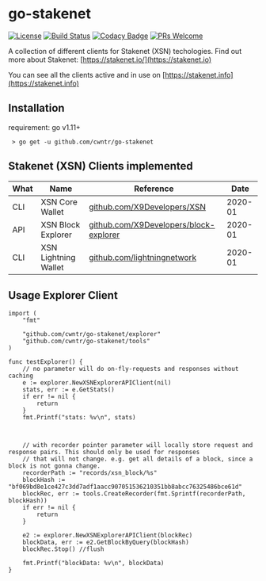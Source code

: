 # go-stakenet

[![License](http://img.shields.io/badge/license-MIT-blue.svg)](https://raw.githubusercontent.com/miguelmota/cwntr/go-crypto-tools/LICENSE.md)
[![Build Status](https://travis-ci.org/cwntr/go-stakenet.svg?branch=master)](https://travis-ci.org/cwntr/go-stakenet)
[![Codacy Badge](https://api.codacy.com/project/badge/Grade/b7b3a89480af4de797166377948137ef)](https://www.codacy.com/app/cwntr/go-stakenet?utm_source=github.com&amp;utm_medium=referral&amp;utm_content=cwntr/go-stakenet&amp;utm_campaign=Badge_Grade)
[![PRs Welcome](https://img.shields.io/badge/PRs-welcome-brightgreen.svg)](#contributing)


A collection of different clients for Stakenet (XSN) techologies. Find out more about Stakenet: [https://stakenet.io/](https://stakenet.io)

You can see all the clients active and in use on [https://stakenet.info](https://stakenet.info) 

## Installation

requirement: go v1.11+

``` > go get -u github.com/cwntr/go-stakenet```

## Stakenet (XSN) Clients implemented

| What | Name                 | Reference                                                                                |  Date    |
|------|----------------------|------------------------------------------------------------------------------------------|---------|
| CLI  | XSN Core Wallet      | [github.com/X9Developers/XSN](https://github.com/X9Developers/XSN)                       | 2020-01 |
| API  | XSN Block Explorer   | [github.com/X9Developers/block-explorer](https://github.com/X9Developers/block-explorer) | 2020-01 |
| CLI  | XSN Lightning Wallet | [github.com/lightningnetwork](https://github.com/lightningnetwork)                       | 2020-01 |


## Usage Explorer Client

```
import (
	"fmt"

	"github.com/cwntr/go-stakenet/explorer"
	"github.com/cwntr/go-stakenet/tools"
)

func testExplorer() {
	// no parameter will do on-fly-requests and responses without caching
	e := explorer.NewXSNExplorerAPIClient(nil)
	stats, err := e.GetStats()
	if err != nil {
		return
	}
	fmt.Printf("stats: %v\n", stats)



	// with recorder pointer parameter will locally store request and response pairs. This should only be used for responses
	// that will not change. e.g. get all details of a block, since a block is not gonna change.
	recorderPath := "records/xsn_block/%s"
	blockHash := "bf069bd8e1ce427c3dd7adf1aacc907051536210351bb8abcc76325486bce61d"
	blockRec, err := tools.CreateRecorder(fmt.Sprintf(recorderPath, blockHash))
	if err != nil {
		return
	}

	e2 := explorer.NewXSNExplorerAPIClient(blockRec)
	blockData, err := e2.GetBlockByQuery(blockHash)
	blockRec.Stop() //flush

	fmt.Printf("blockData: %v\n", blockData)
}
```
